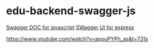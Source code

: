 # edu-backend-swagger-js

[Swagger DOC for javascript](https://www.npmjs.com/package/swagger-jsdoc)
[SWagger UI for express](https://www.npmjs.com/package/swagger-ui-express)

https://www.youtube.com/watch?v=apouPYPh_as&t=731s
